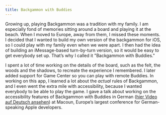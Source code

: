 ```yaml
---
title: Backgammon with Buddies
---
```


Growing up, playing Backgammon was a tradition with my family. I am especially fond of memories sitting around a board and playing it at the beach. When I moved to Europe, away from them, I missed these moments. I decided that I wanted to build my own version of the backgammon for iOS, so I could play with my family even when we were apart. I then had the idea of building an iMessage-based turn-by-turn version, so it would be easy to get everybody set up. That’s why I called it "Backgammon with Buddies."

I spent a lot of time working on the details of the board, such as the felt, the woods and the shadows, to recreate the experience I remembered. I later added support for Game Center so you can play with remote Buddies. In working on this app, I learned a lot about the _actual_ rules of Backgammon, and I even went the extra mile with accessibility, because I wanted everybody to be able to play the game. I gave a talk about working on the accessibility features of Backgammon with Buddies in German ([hier Video auf Deutsch ansehen](https://macoun.de/video2019/ts5.php)) at Macoun, Europe’s largest conference for German-speaking Apple developers. 
